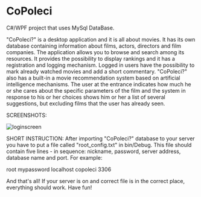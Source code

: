 # CoPoleci
C#/WPF project that uses MySql DataBase. 

"CoPoleci?" is a desktop application and it is all about movies. 
It has its own database containing information about films, actors, directors and film companies. 
The application allows you to browse and search among its resources. It provides the possibility to display rankings and
it has a registration and logging mechanism. Logged in users have the possibility to mark already watched movies and add a short commentary.
"CoPoleci?" also has a built-in a movie recommendation system based on artificial intelligence mechanisms. 
The user at the entrance indicates how much he or she cares about the specific parameters of the film 
and the system in response to his or her choices shows him or her a list of several suggestions, 
but excluding films that the user has already seen. 

SCREENSHOTS:

![loginscreen](https://user-images.githubusercontent.com/47063149/85290241-f6fc9b00-b498-11ea-8500-da2502fa339b.jpg)


SHORT INSTRUCTION:
After importing "CoPoleci?" database to your server you have to put a file called "root_config.txt" in bin/Debug.
This file should contain five lines - in sequence: nickname, password, server address, database name and port.
For example:

root
mypassword
localhost
copoleci
3306

And that's all! If your server is on and correct file is in the correct place, everything should work. Have fun!
